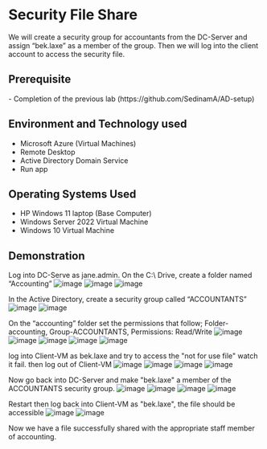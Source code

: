 <h1>Security File Share </h1>
We will create a security group for accountants from the DC-Server and assign “bek.laxe” as a member of the group. Then we will log into the client account to access the security file.<br />

<h2>Prerequisite </h2>
- Completion of the previous lab (https://github.com/SedinamA/AD-setup)

<h2>Environment and Technology used</h2>

- Microsoft Azure (Virtual Machines)
- Remote Desktop
- Active Directory Domain Service
- Run app

<h2>Operating Systems Used </h2>

- HP Windows 11 laptop (Base Computer)
- Windows Server 2022 Virtual Machine
- Windows 10 Virtual Machine

<h2>Demonstration </h2>

Log into DC-Serve as jane.admin. On the C:\ Drive, create a folder named “Accounting”
![image](https://github.com/SedinamA/Security-File-Share/assets/146953803/05e73f5c-569e-4526-a12b-c086b6fba269)
![image](https://github.com/SedinamA/Security-File-Share/assets/146953803/806da8c2-3b9d-4c03-b8e4-1b3d3cc98bac)
![image](https://github.com/SedinamA/Security-File-Share/assets/146953803/b8b3eaf0-7c33-40a4-b598-ac3b7e5d7ff7)

In the Active Directory, create a security group called “ACCOUNTANTS”
![image](https://github.com/SedinamA/Security-File-Share/assets/146953803/29ff98fe-65aa-4481-bb2e-8ac0bae56ca8)
![image](https://github.com/SedinamA/Security-File-Share/assets/146953803/068050ab-3323-45a4-97f8-7316dfa0e9fd)

On the “accounting” folder set the permissions that follow; Folder-accounting, Group-ACCOUNTANTS, Permissions: Read/Write
![image](https://github.com/SedinamA/Security-File-Share/assets/146953803/2f809c22-d66b-4277-b341-abdd9b63645b)
![image](https://github.com/SedinamA/Security-File-Share/assets/146953803/47e23ab1-0bcf-4009-b441-a17e70f9f09b)
![image](https://github.com/SedinamA/Security-File-Share/assets/146953803/c91ac43a-100e-4573-a8d8-73ec845f97d7)
![image](https://github.com/SedinamA/Security-File-Share/assets/146953803/2a02246b-26fe-4092-b614-1e07a94f7afb)
![image](https://github.com/SedinamA/Security-File-Share/assets/146953803/dc643112-fa76-4aab-859c-a3802c21bad5)

log into Client-VM as bek.laxe and try to access the "not for use file" watch it fail. then log out of Client-VM
![image](https://github.com/SedinamA/Security-File-Share/assets/146953803/cc1a6a0a-350c-41eb-96c4-f487e73acae9)
![image](https://github.com/SedinamA/Security-File-Share/assets/146953803/5d18f488-249b-4c9e-a84c-399f7f984c4e)
![image](https://github.com/SedinamA/Security-File-Share/assets/146953803/243b1ae8-d898-4925-9e85-768941c7ee6e)
![image](https://github.com/SedinamA/Security-File-Share/assets/146953803/e3c365c8-fd41-4920-a3da-88f9939bada9)

Now go back into DC-Server and make "bek.laxe" a member of the ACCOUNTANTS security group.
![image](https://github.com/SedinamA/Security-File-Share/assets/146953803/67a15b1a-6c7e-491a-b88d-e62e57b4fe0f)
![image](https://github.com/SedinamA/Security-File-Share/assets/146953803/81d4613e-09bf-47e1-b68b-23601b5a64d3)
![image](https://github.com/SedinamA/Security-File-Share/assets/146953803/50304a8f-108a-4324-9ea7-754f4d49d691)
![image](https://github.com/SedinamA/Security-File-Share/assets/146953803/dd057edb-25c9-40d6-8691-6cd81335945e)

Restart then log back into Client-VM as "bek.laxe", the file should be accessible 
![image](https://github.com/SedinamA/Security-File-Share/assets/146953803/e161f1c4-d369-4d29-adb4-ad4ac9deb358)
![image](https://github.com/SedinamA/Security-File-Share/assets/146953803/a48ad68c-5016-444b-b52b-bf5de0e1c04b)

Now we have a file successfully shared with the appropriate staff member of accounting.













